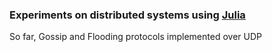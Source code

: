 ### Experiments on distributed systems using [Julia](https://julialang.org/)

So far, Gossip and Flooding protocols implemented over UDP
